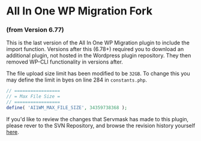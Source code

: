 # All In One WP Migration Fork ###
### (from Version 6.77) ###

This is the last version of the All In One WP Migration plugin to include the import function. Versions after this (6.78+) required you to download an additional plugin, not hosted in the Wordpress plugin repository. They then removed WP-CLI functionality in versions after.

The file upload size limit has been modified to be `32GB`. To change this you may define the limit in byes on line 284 in `constants.php`.

```php
// =================
// = Max File Size =
// =================
define( 'AI1WM_MAX_FILE_SIZE', 34359738368 );
```


If you'd like to review the changes that Servmask has made to this plugin, please rever to the SVN Repository, and browse the revision history yourself [here](https://plugins.trac.wordpress.org/log/all-in-one-wp-migration).
